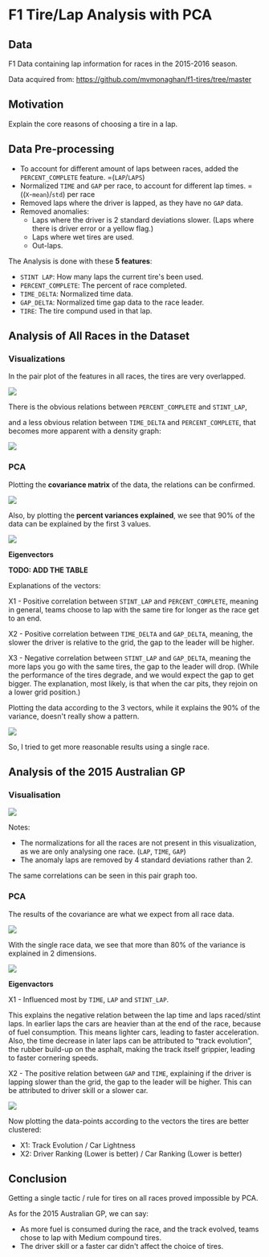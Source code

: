 # F1 Tire/Lap Analysis with PCA
## Data

F1 Data containing lap information for races in the 2015-2016 season.

Data acquired from: https://github.com/mvmonaghan/f1-tires/tree/master

## Motivation

Explain the core reasons of choosing a tire in a lap.

## Data Pre-processing

- To account for different amount of laps between races, added the `PERCENT_COMPLETE` feature. =(`LAP`/`LAPS`)
- Normalized `TIME` and `GAP` per race, to account for different lap times. =((`X`-`mean`)/`std`) per race
- Removed laps where the driver is lapped, as they have no `GAP` data.
- Removed anomalies:
  - Laps where the driver is 2 standard deviations slower. (Laps where there is driver error or a yellow flag.)
  - Laps where wet tires are used.
  - Out-laps.

The Analysis is done with these **5 features**:
- `STINT LAP`: How many laps the current tire's been used.
- `PERCENT_COMPLETE`: The percent of race completed.
- `TIME_DELTA`: Normalized time data.
- `GAP_DELTA`: Normalized time gap data to the race leader.
- `TIRE`: The tire compund used in that lap.

## Analysis of All Races in the Dataset
### Visualizations

In the pair plot of the features in all races, the tires are very overlapped.

![](https://github.com/eren-ture/F1_Tire_Lap_Analysis_PCA/blob/main/figures/All_Races/pair_plot_beforePCA.png)

There is the obvious relations between `PERCENT_COMPLETE` and `STINT_LAP`,

and a less obvious relation between `TIME_DELTA` and `PERCENT_COMPLETE`, that becomes more apparent with a density graph:

![](https://github.com/eren-ture/F1_Tire_Lap_Analysis_PCA/blob/main/figures/All_Races/time%3Aperc_comp.png)

### PCA

Plotting the **covariance matrix** of the data, the relations can be confirmed.

![](https://github.com/eren-ture/F1_Tire_Lap_Analysis_PCA/blob/main/figures/All_Races/COV_Matrix.png)

Also, by plotting the **percent variances explained**, we see that 90% of the data can be explained by the first 3 values.

![](https://github.com/eren-ture/F1_Tire_Lap_Analysis_PCA/blob/main/figures/All_Races/eigenvalues.png)

**Eigenvectors**

**TODO: ADD THE TABLE**

Explanations of the vectors:

X1 - Positive correlation between `STINT_LAP` and `PERCENT_COMPLETE`, meaning in general, teams choose to lap with the same tire for longer as the race get to an end.

X2 - Positive correlation between `TIME_DELTA` and `GAP_DELTA`, meaning, the slower the driver is relative to the grid, the gap to the leader will be higher.

X3 - Negative correlation between `STINT_LAP` and `GAP_DELTA`, meaning the more laps you go with the same tires, the gap to the leader will drop. (While the performance of the tires degrade, and we would expect the gap to get bigger. The explanation, most likely, is that when the car pits, they rejoin on a lower grid position.)

Plotting the data according to the 3 vectors, while it explains the 90% of the variance, doesn't really show a pattern.

![](https://github.com/eren-ture/F1_Tire_Lap_Analysis_PCA/blob/main/figures/All_Races/pair_plot_afterPCA.png)

So, I tried to get more reasonable results using a single race.

## Analysis of the 2015 Australian GP
### Visualisation

![](https://github.com/eren-ture/F1_Tire_Lap_Analysis_PCA/blob/main/figures/Australia_2015/pair_plot_beforePCA.png)

Notes:
- The normalizations for all the races are not present in this visualization, as we are only analysing one race. (`LAP`, `TIME`, `GAP`)
- The anomaly laps are removed by 4 standard deviations rather than 2.

The same correlations can be seen in this pair graph too.

### PCA

The results of the covariance are what we expect from all race data.

![](https://github.com/eren-ture/F1_Tire_Lap_Analysis_PCA/blob/main/figures/Australia_2015/COV_Matrix.png)

With the single race data, we see that more than 80% of the variance is explained in 2 dimensions.

![](https://github.com/eren-ture/F1_Tire_Lap_Analysis_PCA/blob/main/figures/Australia_2015/eigenvalues.png)

**Eigenvactors**

X1 - Influenced most by `TIME`, `LAP` and `STINT_LAP`.

This explains the negative relation between the lap time and laps raced/stint laps. In earlier laps the cars are heavier than at the end of the race, because of fuel consumption. This means lighter cars, leading to faster acceleration. Also, the time decrease in later laps can be attributed to “track evolution”, the rubber build-up on the asphalt, making the track itself grippier, leading to faster cornering speeds.

X2 - The positive relation between `GAP` and `TIME`, explaining if the driver is lapping slower than the grid, the gap to the leader will be higher. This can be attributed to driver skill or a slower car.

![](https://github.com/eren-ture/F1_Tire_Lap_Analysis_PCA/blob/main/figures/Australia_2015/plot_final.png)

Now plotting the data-points according to the vectors the tires are better clustered:
- X1: Track Evolution / Car Lightness
- X2: Driver Ranking (Lower is better) / Car Ranking (Lower is better)

## Conclusion

Getting a single tactic / rule for tires on all races proved impossible by PCA.

As for the 2015 Australian GP, we can say:
- As more fuel is consumed during the race, and the track evolved, teams chose to lap with Medium compound tires.
- The driver skill or a faster car didn't affect the choice of tires.
